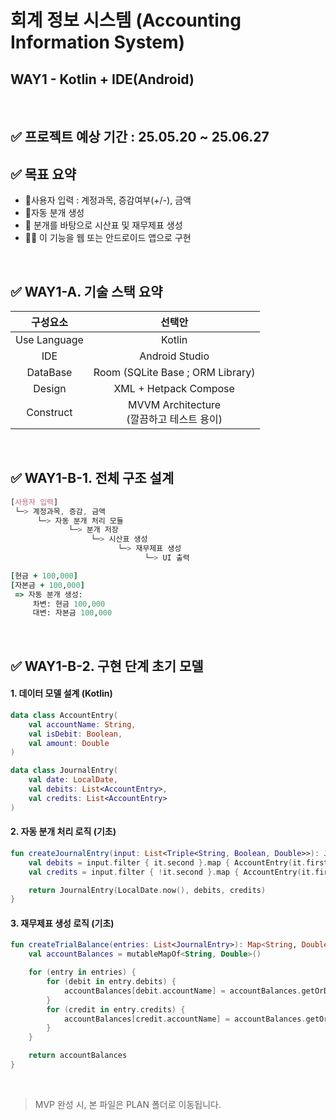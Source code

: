 # 회계 정보 시스템 (Accounting Information System)
## WAY1 - Kotlin + IDE(Android)

<br>

## ✅ 프로젝트 예상 기간 : 25.05.20 ~ 25.06.27

## ✅ 목표 요약 
  - 📌사용자 입력 : 계정과목, 증감여부(+/-), 금액
  - 📌자동 분개 생성
  - 📌 분개를 바탕으로 시산표 및 재무제표 생성
  - 📌📌 이 기능을 웹 또는 안드로이드 앱으로 구현

<br>

## ✅ WAY1-A. 기술 스택 요약

| 구성요소 | 선택안 | 
| :---: | :---: | 
Use Language | Kotlin
IDE | Android Studio 
DataBase | Room (SQLite Base ; ORM Library)
Design | XML + Hetpack Compose 
Construct | MVVM Architecture <br> (깔끔하고 테스트 용이) 

<br>

## ✅ WAY1-B-1. 전체 구조 설계

```css
[사용자 입력]
 └─> 계정과목, 증감, 금액
      └─> 자동 분개 처리 모듈
             └─> 분개 저장
                  └─> 시산표 생성
                        └─> 재무제표 생성
                              └─> UI 출력
```
```ruby
[현금 + 100,000] 
[자본금 + 100,000]
 => 자동 분개 생성:
     차변: 현금 100,000
     대변: 자본금 100,000
```

<br>

## ✅ WAY1-B-2. 구현 단계 초기 모델
#### 1. 데이터 모델 설계 (Kotlin)
```kotlin
data class AccountEntry(
    val accountName: String,
    val isDebit: Boolean,
    val amount: Double
)

data class JournalEntry(
    val date: LocalDate,
    val debits: List<AccountEntry>,
    val credits: List<AccountEntry>
)
```

#### 2. 자동 분개 처리 로직 (기초)
```kotlin
fun createJournalEntry(input: List<Triple<String, Boolean, Double>>): JournalEntry {
    val debits = input.filter { it.second }.map { AccountEntry(it.first, true, it.third) }
    val credits = input.filter { !it.second }.map { AccountEntry(it.first, false, it.third) }

    return JournalEntry(LocalDate.now(), debits, credits)
}
```

#### 3. 재무제표 생성 로직 (기초)
```kotlin
fun createTrialBalance(entries: List<JournalEntry>): Map<String, Double> {
    val accountBalances = mutableMapOf<String, Double>()

    for (entry in entries) {
        for (debit in entry.debits) {
            accountBalances[debit.accountName] = accountBalances.getOrDefault(debit.accountName, 0.0) + debit.amount
        }
        for (credit in entry.credits) {
            accountBalances[credit.accountName] = accountBalances.getOrDefault(credit.accountName, 0.0) - credit.amount
        }
    }

    return accountBalances
}
```


<br>

> MVP 완성 시, 본 파일은 PLAN 폴더로 이동됩니다.







